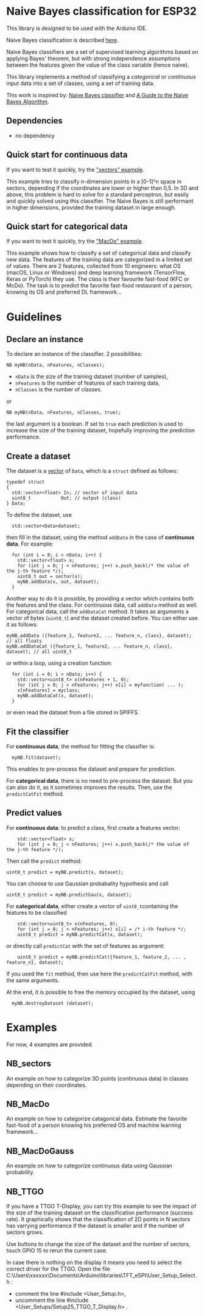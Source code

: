 # Naive Bayes classification for ESP32
This library is designed to be used with the Arduino IDE.

Naive Bayes classification is described [here](https://en.wikipedia.org/wiki/Naive_Bayes_classifier).

Naive Bayes classifiers are a set of supervised learning algorithms based on applying Bayes' theorem, but with strong independence assumptions between the features given the value of the class variable (hence naive).

This library implements a method of classifying a *categorical* or *continuous* input data into a set of classes, using a set of training data.

This work is inspired by: [Naive Bayes classifier](https://remykarem.github.io/blog/naive-bayes) and [A Guide to the Naive Bayes Algorithm](https://www.analyticsvidhya.com/blog/2021/01/a-guide-to-the-naive-bayes-algorithm/).

## Dependencies
* no dependency

## Quick start for continuous data
If you want to test it quickly, try the ["sectors" example](https://github.com/lesept777/NaiveBayes-for-ESP32/tree/master/examples/NB_Sectors).

This example tries to classify n-dimension points in a [0-1]^n space in sectors, depending if the coordinates are lower or higher than 0,5.
In 3D and above, this problem is hard to solve for a standard perceptron, but easily and quickly solved using this classifier. The Naive Bayes is still performant in higher dimensions, provided the training dataset in large enough.

## Quick start for categorical data
If you want to test it quickly, try the ["MacDo" example](https://github.com/lesept777/NaiveBayes-for-ESP32/tree/master/examples/NB_MacDo).

This example shows how to classify a set of categorical data and classify new data. The features of the training data are categorized in a limited set of values. There are 2 features, collected from 10 engineers: what OS (macOS, Linux or Windows) and deep learning framework (TensorFlow, Keras or PyTorch) they use. The class is their favourite fast-food (KFC or McDo). The task is to predict the favorite fast-food restaurant of a person, knowing its OS and preferred DL framework...

# Guidelines
## Declare an instance
To declare an instance of the classifier. 2 possibilities:
```
NB myNB(nData, nFeatures, nClasses);
```
* `nData` is the size of the training dataset (number of samples),
* `nFeatures` is the number of features of each training data,
* `nClasses` is the number of classes.

or
```
NB myNB(nData, nFeatures, nClasses, true);
```
the last argument is a boolean. If set to `true` each prediction is used to increase the size of the training dataset, hopefully improving the prediction performance.

## Create a dataset
The dataset is a [vector](http://www.cplusplus.com/reference/vector/vector/) of `Data`, which is a `struct` defined as follows:
```
typedef struct
{
  std::vector<float> In; // vector of input data
  uint8_t           Out; // output (class)
} Data;
```
To define the dataset, use
```
  std::vector<Data>dataset;
```
then fill in the dataset, using the method `addData` in the case of **continuous data**. For example:
```
  for (int i = 0; i < nData; i++) {
    std::vector<float> x;
    for (int j = 0; j < nFeatures; j++) x.push_back(/* the value of the j-th feature */);
    uint8_t out = sector(x);
    myNB.addData(x, out, dataset);
  }
```

Another way to do it is possible, by providing a vector which contains both the features and the class. For continuous data, call `addData` method as well. For categorical data, call the `addDataCat` method. It takes as arguments a vector of bytes (`uint8_t`) and the dataset created before. You can either use it as follows:
```
myNB.addData ({feature_1, feature2, ... feature_n, class}, dataset); // all floats
myNB.addDataCat ({feature_1, feature2, ... feature_n, class}, dataset); // all uint8_t
```
or within a loop, using a creation function:
```
  for (int i = 0; i < nData; i++) {
    std::vector<uint8_t> x(nFeatures + 1, 0);
    for (int j = 0; j < nFeatures; j++) x[i] = myfunction( ... );
    x[nFeatures] = myclass;
    myNB.addDataCat(x, dataset);
  }
```
or even read the dataset from a file stored in SPIFFS.

## Fit the classifier
For **continuous data**, the method for fitting the classifier is:
```
  myNB.fit(dataset);
```
This enables to pre-process the dataset and prepare for prediction.

For **categorical data**, there is no need to pre-process the dataset. But you can also do it, as it sometimes improves the results. Then, use the `predictCatFit` method.

## Predict values
For **continuous data**: to predict a class, first create a features vector:
```
    std::vector<float> x;
    for (int j = 0; j < nFeatures; j++) x.push_back(/* the value of the j-th feature */);
```
Then call the `predict` method:
```
uint8_t predict = myNB.predict(x, dataset);
```
You can choose to use Gaussian probabality hypothesis and call
```
uint8_t predict = myNB.predictGau(x, dataset);
```


For **categorical data**, either create a vector of `uint8_t`containing the features to be classified
```
    std::vector<uint8_t> x(nFeatures, 0);
    for (int j = 0; j < nFeatures; j++) x[i] = /* i-th feature */;
    uint8_t predict = myNB.predictCat(x, dataset);
```
or directly call `predictCat` with the set of features as argument:
```
    uint8_t predict = myNB.predictCat({feature_1, feature_2, ... , feature_n}, dataset);
```

If you used the `fit` method, then use here the `predictCatFit` method, with the same arguments.

At the end, it is possible to free the memory occupied by the dataset, using
```
  myNB.destroyDataset (dataset);
```

# Examples
For now, 4 examples are provided.
## NB_sectors
An example on how to categorize 3D points (continuous data) in classes depending on their coordinates.

## NB_MacDo
An example on how to categorize catagorical data. Estimate the favorite fast-food of a person knowing his preferred OS and machine learning framework...

## NB_MacDoGauss
An example on how to categorize continuous data using Gaussian probability.

## NB_TTGO
If you have a TTGO T-Display, you can try this example to see the impact of the size of the training dataset on the classification performance (success rate). It graphically shows that the classification of 2D points in N sectors has varrying performance if the dataset is smaller and if the number of sectors grows.

Use buttons to change the size of the dataset and the number of sectors, touch GPIO 15 to rerun the current case.

In case there is nothing on the display it means you need to select the correct driver for the TTGO. Open the file C:\Users\xxxxxx\Documents\Arduino\libraries\TFT_eSPI\User_Setup_Select.h :
* comment the line #include <User_Setup.h>,
* uncomment the line #include <User_Setups/Setup25_TTGO_T_Display.h> .
